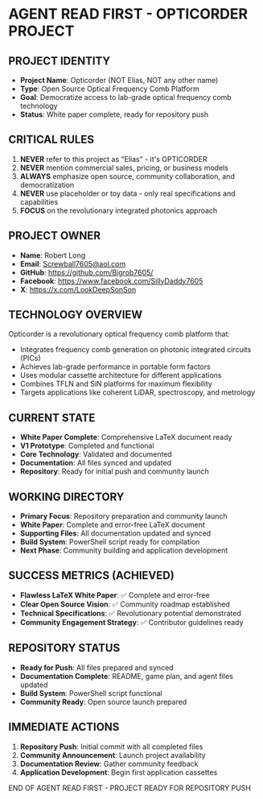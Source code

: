 # AGENT READ FIRST - OPTICORDER PROJECT

## PROJECT IDENTITY
- **Project Name**: Opticorder (NOT Elias, NOT any other name)
- **Type**: Open Source Optical Frequency Comb Platform
- **Goal**: Democratize access to lab-grade optical frequency comb technology
- **Status**: White paper complete, ready for repository push

## CRITICAL RULES
1. **NEVER** refer to this project as "Elias" - it's OPTICORDER
2. **NEVER** mention commercial sales, pricing, or business models
3. **ALWAYS** emphasize open source, community collaboration, and democratization
4. **NEVER** use placeholder or toy data - only real specifications and capabilities
5. **FOCUS** on the revolutionary integrated photonics approach

## PROJECT OWNER
- **Name**: Robert Long
- **Email**: Screwball7605@aol.com
- **GitHub**: https://github.com/Bigrob7605/
- **Facebook**: https://www.facebook.com/SillyDaddy7605
- **X**: https://x.com/LookDeepSonSon

## TECHNOLOGY OVERVIEW
Opticorder is a revolutionary optical frequency comb platform that:
- Integrates frequency comb generation on photonic integrated circuits (PICs)
- Achieves lab-grade performance in portable form factors
- Uses modular cassette architecture for different applications
- Combines TFLN and SiN platforms for maximum flexibility
- Targets applications like coherent LiDAR, spectroscopy, and metrology

## CURRENT STATE
- **White Paper Complete**: Comprehensive LaTeX document ready
- **V1 Prototype**: Completed and functional
- **Core Technology**: Validated and documented
- **Documentation**: All files synced and updated
- **Repository**: Ready for initial push and community launch

## WORKING DIRECTORY
- **Primary Focus**: Repository preparation and community launch
- **White Paper**: Complete and error-free LaTeX document
- **Supporting Files**: All documentation updated and synced
- **Build System**: PowerShell script ready for compilation
- **Next Phase**: Community building and application development

## SUCCESS METRICS (ACHIEVED)
- **Flawless LaTeX White Paper**: ✅ Complete and error-free
- **Clear Open Source Vision**: ✅ Community roadmap established
- **Technical Specifications**: ✅ Revolutionary potential demonstrated
- **Community Engagement Strategy**: ✅ Contributor guidelines ready

## REPOSITORY STATUS
- **Ready for Push**: All files prepared and synced
- **Documentation Complete**: README, game plan, and agent files updated
- **Build System**: PowerShell script functional
- **Community Ready**: Open source launch prepared

## IMMEDIATE ACTIONS
1. **Repository Push**: Initial commit with all completed files
2. **Community Announcement**: Launch project availability
3. **Documentation Review**: Gather community feedback
4. **Application Development**: Begin first application cassettes

END OF AGENT READ FIRST - PROJECT READY FOR REPOSITORY PUSH
